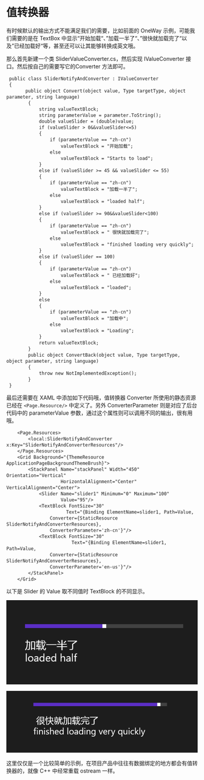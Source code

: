 # 值转换器

有时候默认的输出方式不能满足我们的需要，比如前面的 OneWay 示例，可能我们需要的是在 TextBox 中显示“开始加载“、”加载一半了“、”很快就加载完了“以及”已经加载好“等，甚至还可以让其能够转换成英文哦。

那么首先新建一个类 SliderValueConverter.cs，然后实现 IValueConverter 接口。然后按自己的需要写它的Converter 方法即可。

```
 public class SliderNotifyAndConverter : IValueConverter      
 {
       public object Convert(object value, Type targetType, object parameter, string language)
        {
            string valueTextBlock;
            string parameterValue = parameter.ToString();
            double valueSlider = (double)value;
            if (valueSlider > 0&&valueSlider<=5)
            {
                if (parameterValue == "zh-cn")
                    valueTextBlock = "开始加载";
                else
                    valueTextBlock = "Starts to load";
            }
            else if (valueSlider >= 45 && valueSlider <= 55)
            {
                if (parameterValue == "zh-cn")
                    valueTextBlock = "加载一半了";
                else
                    valueTextBlock = "loaded half";
            }
            else if (valueSlider >= 90&&valueSlider<100)
            {
                if (parameterValue == "zh-cn")
                    valueTextBlock = " 很快就加载完了";
                else
                    valueTextBlock = "finished loading very quickly";
            }
            else if (valueSlider == 100)
            {
                if (parameterValue == "zh-cn")
                    valueTextBlock = " 已经加载好";
                else
                    valueTextBlock = "loaded";
            }
            else
            {
                if (parameterValue == "zh-cn")
                    valueTextBlock = "加载中";
                else
                    valueTextBlock = "Loading";
            }
            return valueTextBlock;
        }
        public object ConvertBack(object value, Type targetType, object parameter, string language)
        {
            throw new NotImplementedException();
        }
 }           
```

最后还需要在 XAML 中添加如下代码哦，值转换器 Converter 所使用的静态资源已经在 `<Page.Resource/>` 中定义了。另外 ConverterParameter 则是对应了后台代码中的 parameterValue 参数，通过这个属性则可以调用不同的输出，很有用哦。

```
    <Page.Resources>
        <local:SliderNotifyAndConverter x:Key="SliderNotifyAndConverterResources"/>
    </Page.Resources>
    <Grid Background="{ThemeResource ApplicationPageBackgroundThemeBrush}">
        <StackPanel Name="stackPanel" Width="450" Orientation="Vertical"
                    HorizontalAlignment="Center" VerticalAlignment="Center">
            <Slider Name="slider1" Minimum="0" Maximum="100"
                    Value="95"/>
            <TextBlock FontSize="30" 
                      Text="{Binding ElementName=slider1, Path=Value,  
                Converter={StaticResource SliderNotifyAndConverterResources}, 
                ConverterParameter='zh-cn'}"/>
            <TextBlock FontSize="30" 
                        Text="{Binding ElementName=slider1, Path=Value,  
                Converter={StaticResource SliderNotifyAndConverterResources}, 
                ConverterParameter='en-us'}"/>
        </StackPanel>
    </Grid>
```

以下是 Slider 的 Value 取不同值时 TextBlock 的不同显示。

![](images/63.png)

![](images/64.png)

这里仅仅是一个比较简单的示例，在项目产品中往往有数据绑定的地方都会有值转换器的，就像 C++ 中经常重载 ostream 一样。